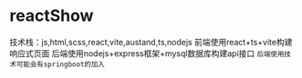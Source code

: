 # reactShow
技术栈：js,html,scss,react,vite,austand,ts,nodejs
前端使用react+ts+vite构建响应式页面
后端使用nodejs+express框架+mysql数据库构建api接口
```后端使用技术可能会有springboot的加入```
